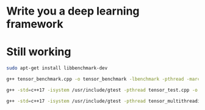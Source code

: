# Write you a deep learning framework

# Still working

```bash
sudo apt-get install libbenchmark-dev
```

```bash
g++ tensor_benchmark.cpp -o tensor_benchmark -lbenchmark -pthread -march=native -mavx
```


```bash
g++ -std=c++17 -isystem /usr/include/gtest -pthread tensor_test.cpp -o tensor_test -lgtest -lgtest_main -mavx
```

```bash
g++ -std=c++17 -isystem /usr/include/gtest -pthread tensor_multithreading_test.cpp -o tensor_multithreading_test -lgtest -lgtest_main -mavx
```
